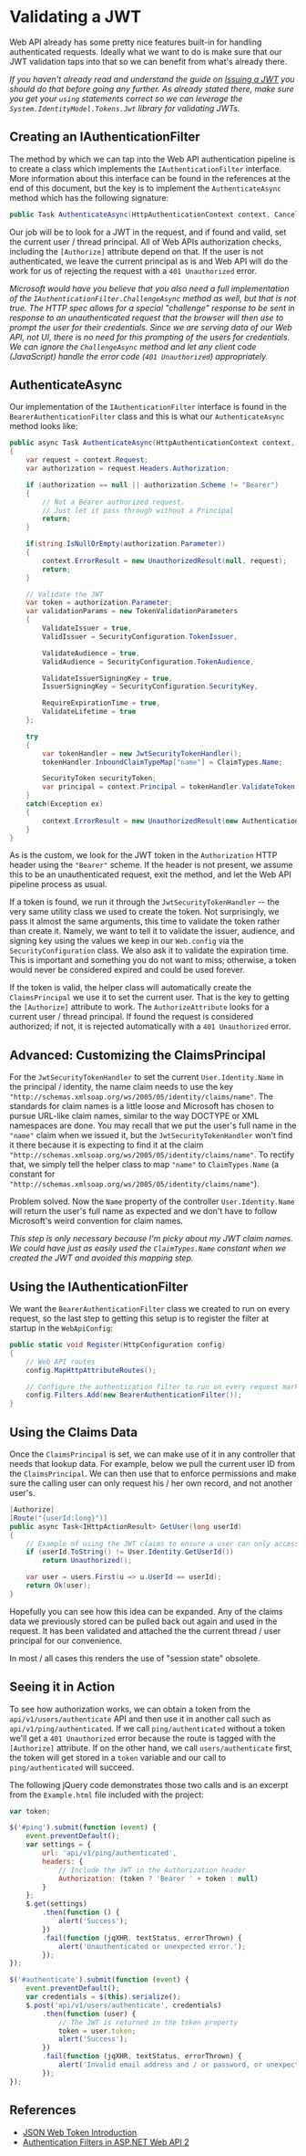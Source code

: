 # Validating a JWT

Web API already has some pretty nice features built-in for handling authenticated requests.
Ideally what we want to do is make sure that our JWT validation taps into that so we can benefit from what's already there.

*If you haven't already read and understand the guide on [Issuing a JWT](Issuing-JWT.md) you should do that before going any further.
As already stated there, make sure you get your `using` statements correct so we can leverage the `System.IdentityModel.Tokens.Jwt` library for validating JWTs.*

## Creating an IAuthenticationFilter

The method by which we can tap into the Web API authentication pipeline is to create a class which implements the `IAuthenticationFilter` interface.
More information about this interface can be found in the references at the end of this document, but the key is to implement the `AuthenticateAsync` method which has the following signature:

```cs
public Task AuthenticateAsync(HttpAuthenticationContext context, CancellationToken cancellationToken);
```

Our job will be to look for a JWT in the request, and if found and valid, set the current user / thread principal.
All of Web APIs authorization checks, including the `[Authorize]` attribute depend on that.
If the user is not authenticated, we leave the current principal as is and Web API will do the work for us of rejecting the request with a `401 Unauthorized` error.

*Microsoft would have you believe that you also need a full implementation of the `IAuthenticationFilter.ChallengeAsync` method as well, but that is not true.
The HTTP spec allows for a special "challenge" response to be sent in response to an unauthenticated request that the browser will then use to prompt the user for their credentials.
Since we are serving data of our Web API, not UI, there is no need for this prompting of the users for credentials.
We can ignore the `ChallengeAsync` method and let any client code (JavaScript) handle the error code (`401 Unauthorized`) appropriately.*

## AuthenticateAsync

Our implementation of the `IAuthenticationFilter` interface is found in the `BearerAuthenticationFilter` class and this is what our `AuthenticateAsync` method looks like:

```cs
public async Task AuthenticateAsync(HttpAuthenticationContext context, CancellationToken cancellationToken)
{
    var request = context.Request;
    var authorization = request.Headers.Authorization;

    if (authorization == null || authorization.Scheme != "Bearer")
    {
        // Not a Bearer authorized request.
        // Just let it pass through without a Principal
        return;
    }

    if(string.IsNullOrEmpty(authorization.Parameter))
    {
        context.ErrorResult = new UnauthorizedResult(null, request);
        return;
    }

    // Validate the JWT
    var token = authorization.Parameter;
    var validationParams = new TokenValidationParameters
    {
        ValidateIssuer = true,
        ValidIssuer = SecurityConfiguration.TokenIssuer,

        ValidateAudience = true,
        ValidAudience = SecurityConfiguration.TokenAudience,

        ValidateIssuerSigningKey = true,
        IssuerSigningKey = SecurityConfiguration.SecurityKey,

        RequireExpirationTime = true,
        ValidateLifetime = true
    };

    try
    {
        var tokenHandler = new JwtSecurityTokenHandler();
        tokenHandler.InboundClaimTypeMap["name"] = ClaimTypes.Name;

        SecurityToken securityToken;
        var principal = context.Principal = tokenHandler.ValidateToken(token, validationParams, out securityToken);
    }
    catch(Exception ex)
    {
        context.ErrorResult = new UnauthorizedResult(new AuthenticationHeaderValue[0], request);
    }
}
```

As is the custom, we look for the JWT token in the `Authorization` HTTP header using the `"Bearer"` scheme.
If the header is not present, we assume this to be an unauthenticated request, exit the method, and let the Web API pipeline process as usual.

If a token is found, we run it through the `JwtSecurityTokenHandler` -- the very same utility class we used to create the token.
Not surprisingly, we pass it almost the same arguments, this time to validate the token rather than create it.
Namely, we want to tell it to validate the issuer, audience, and signing key using the values we keep in our `Web.config` via the `SecurityConfiguration` class.
We also ask it to validate the expiration time. This is important and something you do not want to miss; otherwise, a token would never be considered expired and could be used forever.

If the token is valid, the helper class will automatically create the `ClaimsPrincipal` we use it to set the current user.
That is the key to getting the `[Authorize]` attribute to work. The `AuthorizeAttribute` looks for a current user / thread principal.
If found the request is considered authorized; if not, it is rejected automatically with a `401 Unauthorized` error.

## Advanced: Customizing the ClaimsPrincipal

For the `JwtSecurityTokenHandler` to set the current `User.Identity.Name` in the principal / identity, the name claim needs to use the key `"http://schemas.xmlsoap.org/ws/2005/05/identity/claims/name"`.
The standards for claim names is a little loose and Microsoft has chosen to pursue URL-like claim names, similar to the way DOCTYPE or XML namespaces are done.
You may recall that we put the user's full name in the `"name"` claim when we issued it, but the `JwtSecurityTokenHandler` won't find it there because it is expecting to find it at the claim `"http://schemas.xmlsoap.org/ws/2005/05/identity/claims/name"`.
To rectify that, we simply tell the helper class to map `"name"` to `ClaimTypes.Name` (a constant for `"http://schemas.xmlsoap.org/ws/2005/05/identity/claims/name"`).

Problem solved. Now the `Name` property of the controller `User.Identity.Name` will return the user's full name as expected and we don't have to follow Microsoft's weird convention for claim names.

*This step is only necessary because I'm picky about my JWT claim names. We could have just as easily used the `ClaimTypes.Name` constant when we created the JWT and avoided this mapping step.*

## Using the IAuthenticationFilter

We want the `BearerAuthenticationFilter` class we created to run on every request, so the last step to getting this setup is to register the filter at startup in the `WebApiConfig`:

```cs
public static void Register(HttpConfiguration config)
{
    // Web API routes
    config.MapHttpAttributeRoutes();

    // Configure the authentication filter to run on every request marked with the AuthorizeAttribute
    config.Filters.Add(new BearerAuthenticationFilter());
}
```

## Using the Claims Data

Once the `ClaimsPrincipal` is set, we can make use of it in any controller that needs that lookup data.
For example, below we pull the current user ID from the `ClaimsPrincipal`.
We can then use that to enforce permissions and make sure the calling user can only request his / her own record, and not another user's.

```cs
[Authorize]
[Route("{userId:long}")]
public async Task<IHttpActionResult> GetUser(long userId)
{
    // Example of using the JWT claims to ensure a user can only access their own user information
    if (userId.ToString() != User.Identity.GetUserId())
        return Unauthorized();

    var user = users.First(u => u.UserId == userId);
    return Ok(user);
}
```

Hopefully you can see how this idea can be expanded. Any of the claims data we previously stored can be pulled back out again and used in the request.
It has been validated and attached the the current thread / user principal for our convenience.

In most / all cases this renders the use of "session state" obsolete.

## Seeing it in Action

To see how authorization works, we can obtain a token from the `api/v1/users/authenticate` API and then use it in another call such as `api/v1/ping/authenticated`.
If we call `ping/authenticated` without a token we'll get a `401 Unauthorized` error because the route is tagged with the `[Authorize]` attribute.
If on the other hand, we call `users/authenticate` first, the token will get stored in a `token` variable and our call to `ping/authenticated` will succeed.

The following jQuery code demonstrates those two calls and is an excerpt from the `Example.html` file included with the project:

```js
var token;

$('#ping').submit(function (event) {
    event.preventDefault();
    var settings = {
        url: 'api/v1/ping/authenticated',
        headers: {
            // Include the JWT in the Authorization header
            Authorization: (token ? 'Bearer ' + token : null)
        }
    };
    $.get(settings)
        .then(function () {
            alert('Success');
        })
        .fail(function (jqXHR, textStatus, errorThrown) {
            alert('Unauthenticated or unexpected error.');
        });
});

$('#authenticate').submit(function (event) {
    event.preventDefault();
    var credentials = $(this).serialize();
    $.post('api/v1/users/authenticate', credentials)
        .then(function (user) {
            // The JWT is returned in the token property
            token = user.token;
            alert('Success');
        })
        .fail(function (jqXHR, textStatus, errorThrown) {
            alert('Invalid email address and / or password, or unexpected error.');
        });
});
```
## References
* [JSON Web Token Introduction](https://jwt.io/introduction/)
* [Authentication Filters in ASP.NET Web API 2](https://www.asp.net/web-api/overview/security/authentication-filters)